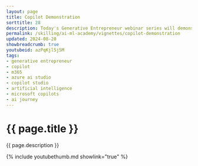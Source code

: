 ```yaml
---
layout: page
title: Copilot Demonstration
sorttitle: 28
description: Today's Generative Entrepreneur webinar series will demonstrate the different Microsoft Copilots in our ecosystem. We'll share all Copilots and the AI journey to adopting them. At the end, we'll showcase Copilots for M365, Copilot Studio, and Azure AI Studio. We hope to help you turn AI magic into reality. Presented by Jason Virtue.
permalink: /skilling/ai-ml-academy/vignettes/copilot-demonstration
updated: 2024-08-20
showbreadcrumb: true
youtubeid: azPqKjl5j5M
tags:
- generative entrepreneur
- copilot
- m365
- azure ai studio
- copilot studio
- artificial intelligence
- microsoft copilots
- ai journey
---
```


# {{ page.title }}

{{ page.description }}

{% include youtubethumb.md showlink="true" %}
